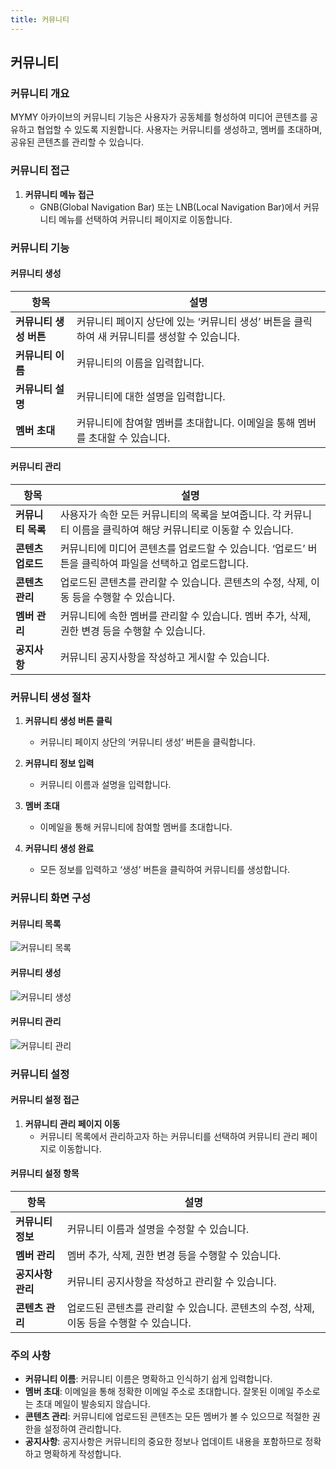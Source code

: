 ```yaml
---
title: 커뮤니티
---
```

## 커뮤니티

### 커뮤니티 개요

MYMY 아카이브의 커뮤니티 기능은 사용자가 공동체를 형성하여 미디어 콘텐츠를 공유하고 협업할 수 있도록 지원합니다. 사용자는 커뮤니티를 생성하고, 멤버를 초대하며, 공유된 콘텐츠를 관리할 수 있습니다.

### 커뮤니티 접근

1. **커뮤니티 메뉴 접근**
   - GNB(Global Navigation Bar) 또는 LNB(Local Navigation Bar)에서 커뮤니티 메뉴를 선택하여 커뮤니티 페이지로 이동합니다.

### 커뮤니티 기능

#### 커뮤니티 생성

| 항목              | 설명                                                                      |
|-----------------|-------------------------------------------------------------------------|
| **커뮤니티 생성 버튼** | 커뮤니티 페이지 상단에 있는 ‘커뮤니티 생성’ 버튼을 클릭하여 새 커뮤니티를 생성할 수 있습니다.                    |
| **커뮤니티 이름**    | 커뮤니티의 이름을 입력합니다.                                                          |
| **커뮤니티 설명**    | 커뮤니티에 대한 설명을 입력합니다.                                                         |
| **멤버 초대**       | 커뮤니티에 참여할 멤버를 초대합니다. 이메일을 통해 멤버를 초대할 수 있습니다.                              |

#### 커뮤니티 관리

| 항목                   | 설명                                                                      |
|----------------------|-------------------------------------------------------------------------|
| **커뮤니티 목록**        | 사용자가 속한 모든 커뮤니티의 목록을 보여줍니다. 각 커뮤니티 이름을 클릭하여 해당 커뮤니티로 이동할 수 있습니다.       |
| **콘텐츠 업로드**        | 커뮤니티에 미디어 콘텐츠를 업로드할 수 있습니다. ‘업로드’ 버튼을 클릭하여 파일을 선택하고 업로드합니다.               |
| **콘텐츠 관리**         | 업로드된 콘텐츠를 관리할 수 있습니다. 콘텐츠의 수정, 삭제, 이동 등을 수행할 수 있습니다.                            |
| **멤버 관리**           | 커뮤니티에 속한 멤버를 관리할 수 있습니다. 멤버 추가, 삭제, 권한 변경 등을 수행할 수 있습니다.                        |
| **공지사항**           | 커뮤니티 공지사항을 작성하고 게시할 수 있습니다.                                        |

### 커뮤니티 생성 절차

1. **커뮤니티 생성 버튼 클릭**
   - 커뮤니티 페이지 상단의 ‘커뮤니티 생성’ 버튼을 클릭합니다.

2. **커뮤니티 정보 입력**
   - 커뮤니티 이름과 설명을 입력합니다.

3. **멤버 초대**
   - 이메일을 통해 커뮤니티에 참여할 멤버를 초대합니다.

4. **커뮤니티 생성 완료**
   - 모든 정보를 입력하고 ‘생성’ 버튼을 클릭하여 커뮤니티를 생성합니다.

### 커뮤니티 화면 구성

#### 커뮤니티 목록

![커뮤니티 목록](path/to/community_list_image.png)

#### 커뮤니티 생성

![커뮤니티 생성](path/to/community_creation_image.png)

#### 커뮤니티 관리

![커뮤니티 관리](path/to/community_management_image.png)

### 커뮤니티 설정

#### 커뮤니티 설정 접근

1. **커뮤니티 관리 페이지 이동**
   - 커뮤니티 목록에서 관리하고자 하는 커뮤니티를 선택하여 커뮤니티 관리 페이지로 이동합니다.

#### 커뮤니티 설정 항목

| 항목               | 설명                                                                      |
|------------------|-------------------------------------------------------------------------|
| **커뮤니티 정보**     | 커뮤니티 이름과 설명을 수정할 수 있습니다.                                             |
| **멤버 관리**        | 멤버 추가, 삭제, 권한 변경 등을 수행할 수 있습니다.                                     |
| **공지사항 관리**     | 커뮤니티 공지사항을 작성하고 관리할 수 있습니다.                                        |
| **콘텐츠 관리**      | 업로드된 콘텐츠를 관리할 수 있습니다. 콘텐츠의 수정, 삭제, 이동 등을 수행할 수 있습니다.             |

### 주의 사항

- **커뮤니티 이름**: 커뮤니티 이름은 명확하고 인식하기 쉽게 입력합니다.
- **멤버 초대**: 이메일을 통해 정확한 이메일 주소로 초대합니다. 잘못된 이메일 주소로는 초대 메일이 발송되지 않습니다.
- **콘텐츠 관리**: 커뮤니티에 업로드된 콘텐츠는 모든 멤버가 볼 수 있으므로 적절한 권한을 설정하여 관리합니다.
- **공지사항**: 공지사항은 커뮤니티의 중요한 정보나 업데이트 내용을 포함하므로 정확하고 명확하게 작성합니다.
